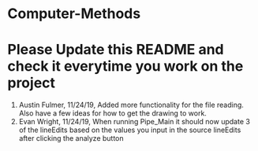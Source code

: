 # Computer-Methods
# Please Update this README and check it everytime you work on the project

1. Austin Fulmer, 11/24/19, Added more functionality for the file reading. Also have a few ideas for how to get the drawing to work.
2. Evan Wright, 11/24/19, When running Pipe_Main it should now update 3 of the lineEdits based on the values you input in the source lineEdits after clicking the analyze button
